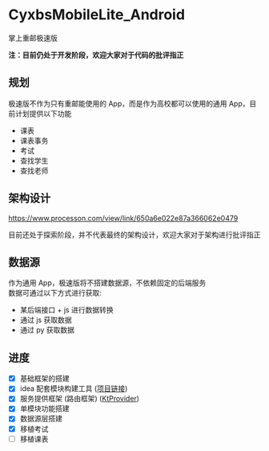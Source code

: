 # CyxbsMobileLite_Android
掌上重邮极速版

**注：目前仍处于开发阶段，欢迎大家对于代码的批评指正**

## 规划
极速版不作为只有重邮能使用的 App，而是作为高校都可以使用的通用 App，目前计划提供以下功能
- 课表
- 课表事务
- 考试
- 查找学生
- 查找老师

## 架构设计
https://www.processon.com/view/link/650a6e022e87a366062e0479

目前还处于探索阶段，并不代表最终的架构设计，欢迎大家对于架构进行批评指正

## 数据源
作为通用 App，极速版将不搭建数据源，不依赖固定的后端服务  
数据可通过以下方式进行获取: 
- 某后端接口 + js 进行数据转换
- 通过 js 获取数据
- 通过 py 获取数据

## 进度
- [x] 基础框架的搭建
- [x] idea 配套模块构建工具 ([项目链接](https://github.com/Cyxbs/CyxbsIdeaPlugin))
- [x] 服务提供框架 (路由框架) ([KtProvider](https://github.com/985892345/KtProvider))
- [x] 单模块功能搭建
- [x] 数据源层搭建
- [x] 移植考试
- [ ] 移植课表
